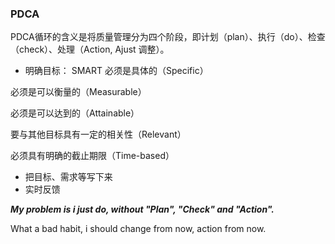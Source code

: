 ### PDCA

PDCA循环的含义是将质量管理分为四个阶段，即计划（plan）、执行（do）、检查（check）、处理（Action, Ajust 调整）。

- 明确目标： SMART
必须是具体的（Specific）

必须是可以衡量的（Measurable）

必须是可以达到的（Attainable）

要与其他目标具有一定的相关性（Relevant）

必须具有明确的截止期限（Time-based）

- 把目标、需求等写下来
- 实时反馈

***My problem  is i just do, without "Plan", "Check" and "Action".***

What a bad habit, i should change from now, action from now.

  [PDCA]:https://baike.baidu.com/item/PDCA%E5%BE%AA%E7%8E%AF/5091521
